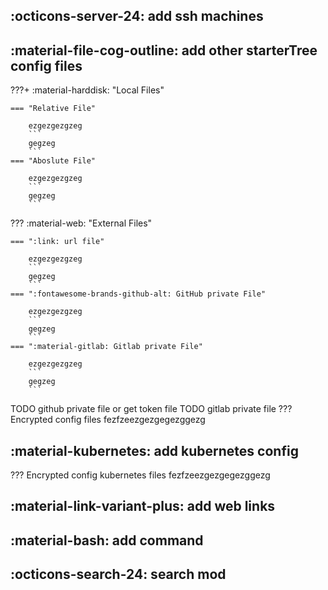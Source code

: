 ## :octicons-server-24: add ssh machines
## :material-file-cog-outline: add other starterTree config files
???+ :material-harddisk: "Local Files"
    
    === "Relative File"
        
        ezgezgezgzeg
        ``` 
        gegzeg
        ```
    === "Aboslute File"
        
        ezgezgezgzeg
        ``` 
        gegzeg
        ```
        
??? :material-web: "External Files"

    === ":link: url file"
        
        ezgezgezgzeg
        ``` 
        gegzeg
        ```
    === ":fontawesome-brands-github-alt: GitHub private File"
        
        ezgezgezgzeg
        ``` 
        gegzeg
        ```        
    === ":material-gitlab: Gitlab private File"
        
        ezgezgezgzeg
        ``` 
        gegzeg
        ```        
        
TODO github private file 
    or get token file
TODO gitlab private file
??? Encrypted config files
    fezfzeezgezgegezggezg
## :material-kubernetes: add kubernetes config
??? Encrypted config kubernetes files
    fezfzeezgezgegezggezg
## :material-link-variant-plus: add web links
## :material-bash: add command
## :octicons-search-24: search mod

